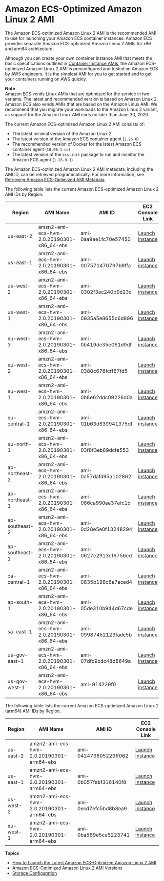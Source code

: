 # Amazon ECS\-Optimized Amazon Linux 2 AMI<a name="al2ami"></a>

The Amazon ECS\-optimized Amazon Linux 2 AMI is the recommended AMI to use for launching your Amazon ECS container instances\. Amazon ECS provides separate Amazon ECS\-optimized Amazon Linux 2 AMIs for x86 and arm64 architecture\.

Although you can create your own container instance AMI that meets the basic specifications outlined in [Container Instance AMIs](container_instance_AMIs.md), the Amazon ECS\-optimized Amazon Linux 2 AMI is preconfigured and tested on Amazon ECS by AWS engineers\. It is the simplest AMI for you to get started and to get your containers running on AWS quickly\.

**Note**  
Amazon ECS vends Linux AMIs that are optimized for the service in two variants\. The latest and recommended version is based on Amazon Linux 2\. Amazon ECS also vends AMIs that are based on the Amazon Linux AMI\. We recommend that you migrate your workloads to the Amazon Linux 2 variant, as support for the Amazon Linux AMI ends no later than June 30, 2020\.

The current Amazon ECS\-optimized Amazon Linux 2 AMI consists of:
+ The latest minimal version of the Amazon Linux 2
+ The latest version of the Amazon ECS container agent \(`1.26.0`\)
+ The recommended version of Docker for the latest Amazon ECS container agent \(`18.06.1-ce`\)
+ The latest version of the `ecs-init` package to run and monitor the Amazon ECS agent \(`1.26.0-1`\)

The Amazon ECS\-optimized Amazon Linux 2 AMI metadata, including the AMI ID, can be retrieved programmatically\. For more information, see [Retrieving Amazon ECS\-Optimized AMI Metadata](retrieve-ecs-optimized_AMI.md)\.

The following table lists the current Amazon ECS\-optimized Amazon Linux 2 AMI IDs by Region\.


| Region | AMI Name | AMI ID | EC2 Console Link | 
| --- | --- | --- | --- | 
| us\-east\-2 | amzn2\-ami\-ecs\-hvm\-2\.0\.20190301\-x86\_64\-ebs | ami\-0aa9ee1fc70e57450 | [Launch instance](https://console.aws.amazon.com/ec2/v2/home?region=us-east-2#LaunchInstanceWizard:ami=ami-0aa9ee1fc70e57450) | 
| us\-east\-1 | amzn2\-ami\-ecs\-hvm\-2\.0\.20190301\-x86\_64\-ebs | ami\-007571470797b8ffa | [Launch instance](https://console.aws.amazon.com/ec2/v2/home?region=us-east-1#LaunchInstanceWizard:ami=ami-007571470797b8ffa) | 
| us\-west\-2 | amzn2\-ami\-ecs\-hvm\-2\.0\.20190301\-x86\_64\-ebs | ami\-0302f3ec240b9d23c | [Launch instance](https://console.aws.amazon.com/ec2/v2/home?region=us-west-2#LaunchInstanceWizard:ami=ami-0302f3ec240b9d23c) | 
| us\-west\-1 | amzn2\-ami\-ecs\-hvm\-2\.0\.20190301\-x86\_64\-ebs | ami\-0935a5e8655c6d896 | [Launch instance](https://console.aws.amazon.com/ec2/v2/home?region=us-west-1#LaunchInstanceWizard:ami=ami-0935a5e8655c6d896) | 
| eu\-west\-3 | amzn2\-ami\-ecs\-hvm\-2\.0\.20190301\-x86\_64\-ebs | ami\-0b419de35e061d9df | [Launch instance](https://console.aws.amazon.com/ec2/v2/home?region=eu-west-3#LaunchInstanceWizard:ami=ami-0b419de35e061d9df) | 
| eu\-west\-2 | amzn2\-ami\-ecs\-hvm\-2\.0\.20190301\-x86\_64\-ebs | ami\-0380c676fcff67fd5 | [Launch instance](https://console.aws.amazon.com/ec2/v2/home?region=eu-west-2#LaunchInstanceWizard:ami=ami-0380c676fcff67fd5) | 
| eu\-west\-1 | amzn2\-ami\-ecs\-hvm\-2\.0\.20190301\-x86\_64\-ebs | ami\-0b8e62ddc09226d0a | [Launch instance](https://console.aws.amazon.com/ec2/v2/home?region=eu-west-1#LaunchInstanceWizard:ami=ami-0b8e62ddc09226d0a) | 
| eu\-central\-1 | amzn2\-ami\-ecs\-hvm\-2\.0\.20190301\-x86\_64\-ebs | ami\-01b63d839941375df | [Launch instance](https://console.aws.amazon.com/ec2/v2/home?region=eu-central-1#LaunchInstanceWizard:ami=ami-01b63d839941375df) | 
| eu\-north\-1 | amzn2\-ami\-ecs\-hvm\-2\.0\.20190301\-x86\_64\-ebs | ami\-03f8f3eb89dcfe553 | [Launch instance](https://console.aws.amazon.com/ec2/v2/home?region=eu-north-1#LaunchInstanceWizard:ami=ami-03f8f3eb89dcfe553) | 
| ap\-northeast\-2 | amzn2\-ami\-ecs\-hvm\-2\.0\.20190301\-x86\_64\-ebs | ami\-0c57dafd95a102862 | [Launch instance](https://console.aws.amazon.com/ec2/v2/home?region=ap-northeast-2#LaunchInstanceWizard:ami=ami-0c57dafd95a102862) | 
| ap\-northeast\-1 | amzn2\-ami\-ecs\-hvm\-2\.0\.20190301\-x86\_64\-ebs | ami\-086ca990ae37efc1b | [Launch instance](https://console.aws.amazon.com/ec2/v2/home?region=ap-northeast-1#LaunchInstanceWizard:ami=ami-086ca990ae37efc1b) | 
| ap\-southeast\-2 | amzn2\-ami\-ecs\-hvm\-2\.0\.20190301\-x86\_64\-ebs | ami\-0d28e5e0f13248294 | [Launch instance](https://console.aws.amazon.com/ec2/v2/home?region=ap-southeast-2#LaunchInstanceWizard:ami=ami-0d28e5e0f13248294) | 
| ap\-southeast\-1 | amzn2\-ami\-ecs\-hvm\-2\.0\.20190301\-x86\_64\-ebs | ami\-0627e2913cf6756ed | [Launch instance](https://console.aws.amazon.com/ec2/v2/home?region=ap-southeast-1#LaunchInstanceWizard:ami=ami-0627e2913cf6756ed) | 
| ca\-central\-1 | amzn2\-ami\-ecs\-hvm\-2\.0\.20190301\-x86\_64\-ebs | ami\-0835b198c8a7aced4 | [Launch instance](https://console.aws.amazon.com/ec2/v2/home?region=ca-central-1#LaunchInstanceWizard:ami=ami-0835b198c8a7aced4) | 
| ap\-south\-1 | amzn2\-ami\-ecs\-hvm\-2\.0\.20190301\-x86\_64\-ebs | ami\-05de310b944d67cde | [Launch instance](https://console.aws.amazon.com/ec2/v2/home?region=ap-south-1#LaunchInstanceWizard:ami=ami-05de310b944d67cde) | 
| sa\-east\-1 | amzn2\-ami\-ecs\-hvm\-2\.0\.20190301\-x86\_64\-ebs | ami\-09987452123fadc5b | [Launch instance](https://console.aws.amazon.com/ec2/v2/home?region=sa-east-1#LaunchInstanceWizard:ami=ami-09987452123fadc5b) | 
| us\-gov\-east\-1 | amzn2\-ami\-ecs\-hvm\-2\.0\.20190301\-x86\_64\-ebs | ami\-07dfc9cdc48d8649a | [Launch instance](https://console.aws.amazon.com/ec2/v2/home?region=us-gov-east-1#LaunchInstanceWizard:ami=ami-07dfc9cdc48d8649a) | 
| us\-gov\-west\-1 | amzn2\-ami\-ecs\-hvm\-2\.0\.20190301\-x86\_64\-ebs | ami\-914229f0 | [Launch instance](https://console.aws.amazon.com/ec2/v2/home?region=us-gov-west-1#LaunchInstanceWizard:ami=ami-914229f0) | 

The following table lists the current Amazon ECS\-optimized Amazon Linux 2 \(arm64\) AMI IDs by Region\.


| Region | AMI Name | AMI ID | EC2 Console Link | 
| --- | --- | --- | --- | 
| us\-east\-2 | amzn2\-ami\-ecs\-hvm\-2\.0\.20190301\-arm64\-ebs | ami\-042479805229ff062 | [Launch instance](https://console.aws.amazon.com/ec2/v2/home?region=us-east-2#LaunchInstanceWizard:ami=ami-042479805229ff062) | 
| us\-east\-1 | amzn2\-ami\-ecs\-hvm\-2\.0\.20190301\-arm64\-ebs | ami\-0b057fabf316140f8 | [Launch instance](https://console.aws.amazon.com/ec2/v2/home?region=us-east-1#LaunchInstanceWizard:ami=ami-0b057fabf316140f8) | 
| us\-west\-2 | amzn2\-ami\-ecs\-hvm\-2\.0\.20190301\-arm64\-ebs | ami\-0ecd7efc5bd8b3ea9 | [Launch instance](https://console.aws.amazon.com/ec2/v2/home?region=us-west-2#LaunchInstanceWizard:ami=ami-0ecd7efc5bd8b3ea9) | 
| eu\-west\-1 | amzn2\-ami\-ecs\-hvm\-2\.0\.20190301\-arm64\-ebs | ami\-0ba589e5ce5223741 | [Launch instance](https://console.aws.amazon.com/ec2/v2/home?region=eu-west-1#LaunchInstanceWizard:ami=ami-0ba589e5ce5223741) | 

**Topics**
+ [How to Launch the Latest Amazon ECS\-Optimized Amazon Linux 2 AMI](al2ami-get-latest.md)
+ [Amazon ECS\-Optimized Amazon Linux 2 AMI Versions](al2ami-agent-versions.md)
+ [Storage Configuration](al2ami-storage-config.md)